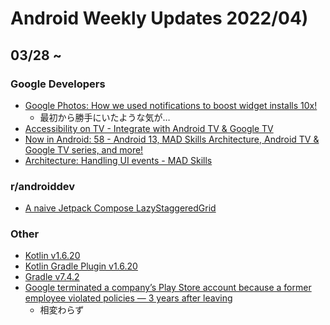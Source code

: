 # Android Weekly Updates 2022/04)

## 03/28 ~

### Google Developers

- [Google Photos: How we used notifications to boost widget installs 10x!](https://android-developers.googleblog.com/2022/04/google-photos-notifs-boot-installs.html)
  - 最初から勝手にいたような気が…
- [Accessibility on TV - Integrate with Android TV & Google TV](https://www.youtube.com/watch?v=GyglHvJ6LMY)
- [Now in Android: 58 - Android 13, MAD Skills Architecture, Android TV & Google TV series, and more!](https://www.youtube.com/watch?v=Yt39Ip0CrJw)
- [Architecture: Handling UI events - MAD Skills](https://www.youtube.com/watch?v=lwGtp0Yr0PE)

### r/androiddev

- [A naive Jetpack Compose LazyStaggeredGrid](https://www.reddit.com/r/androiddev/comments/ttax35/a_naive_jetpack_compose_lazystaggeredgrid/)

### Other

- [Kotlin v1.6.20](https://github.com/JetBrains/kotlin)
- [Kotlin Gradle Plugin v1.6.20](https://github.com/JetBrains/kotlin)
- [Gradle v7.4.2](https://docs.gradle.org/7.4.2/release-notes.html)
- [Google terminated a company’s Play Store account because a former employee violated policies — 3 years after leaving](https://www.androidpolice.com/google-terminate-personal-account-former-employee-violated-policies/)
  - 相変わらず
